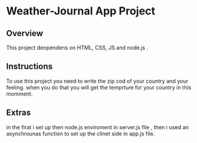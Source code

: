 # Weather-Journal App Project

## Overview
This project denpendens on HTML, CSS, JS and node.js . 

## Instructions
To use this project you need to write the zip cod of your country and your feeling. when you do that you will get the temprture for your country in this momment.
## Extras
in the firat i set up then node.js enviroment in server.js file , then i used an asynchrounas function to set up the clinet side in app.js file.